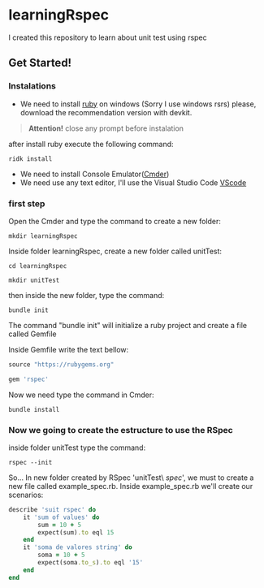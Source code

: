 # learningRspec
I created this repository to learn about unit test using rspec

## Get Started!
### Instalations
* We need to install [ruby](https://rubyinstaller.org/downloads/) on windows (Sorry I use windows rsrs)
please, download the recommendation version with devkit.

> **Attention!**  close any prompt before instalation

after install ruby execute the following command:
```
ridk install 
```
* We need to install Console Emulator([Cmder](https://cmder.net/)) 
* We need use any text editor, I'll use the Visual Studio Code [VScode](https://code.visualstudio.com/)

### first step 
Open the Cmder and type the command to create a new folder:
```
mkdir learningRspec
```
Inside folder learningRspec, create a new folder called unitTest:
```
cd learningRspec
```
```
mkdir unitTest
```
then inside the new folder, type the command:
```
bundle init
``` 
The command "bundle init" will initialize a ruby project and create a file called Gemfile

Inside Gemfile write the text bellow: 
```ruby
source "https://rubygems.org"

gem 'rspec'
```
Now we need type the command in Cmder:
```
bundle install
``` 
### Now we going to create the estructure to use the RSpec

inside folder unitTest type the command:
```
rspec --init
``` 
So... In new folder created by RSpec 'unitTest\ *spec*', we must to create a new file called example_spec.rb. Inside example_spec.rb we'll create our scenarios:

```ruby
describe 'suit rspec' do 
    it 'sum of values' do
        sum = 10 + 5
        expect(sum).to eql 15
    end
    it 'soma de valores string' do
        soma = 10 + 5
        expect(soma.to_s).to eql '15'
    end
end
```

